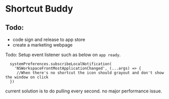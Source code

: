 # Shortcut Buddy

## Todo:

* code sign and release to app store
* create a marketing webpage

Todo:
Setup event listener such as below on `app ready`.

```
  systemPreferences.subscribeLocalNotification(
    'NSWorkspaceFrontMostApplicationChanged', (...args) => {
     //When there's no shortcut the icon should grayout and don't show the window on click
  })
```

current solution is to do pulling every second. no major performance issue.
